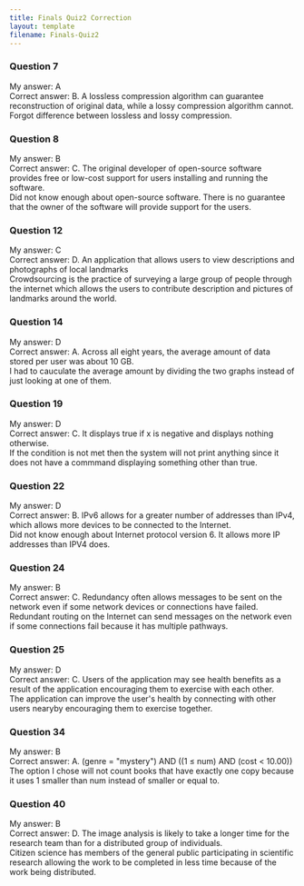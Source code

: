```yaml
---
title: Finals Quiz2 Correction
layout: template
filename: Finals-Quiz2
--- 
```


### Question 7
My answer: A
<br>
Correct answer: B. A lossless compression algorithm can guarantee reconstruction of original data, while a lossy compression algorithm cannot.
<br>
Forgot difference between lossless and lossy compression.

### Question 8
My answer: B
<br>
Correct answer: C. The original developer of open-source software provides free or low-cost support for users installing and running the software.
<br>
Did not know enough about open-source software. There is no guarantee that the owner of the software will provide support for the users.

### Question 12
My answer: C
<br>
Correct answer: D. An application that allows users to view descriptions and photographs of local landmarks
<br>
Crowdsourcing is the practice of surveying a large group of people through the internet which allows the users to contribute description and pictures of landmarks around the world.

### Question 14
My answer: D
<br>
Correct answer: A. Across all eight years, the average amount of data stored per user was about 10 GB.
<br>
I had to cauculate the average amount by dividing the two graphs instead of just looking at one of them.

### Question 19
My answer: D
<br>
Correct answer: C. It displays true if x is negative and displays nothing otherwise.
<br>
If the condition is not met then the system will not print anything since it does not have a commmand displaying something other than true.

### Question 22
My answer: D
<br>
Correct answer: B. IPv6 allows for a greater number of addresses than IPv4, which allows more devices to be connected to the Internet.
<br>
Did not know enough about Internet protocol version 6. It allows more IP addresses than IPV4 does.

### Question 24
My answer: B
<br>
Correct answer: C. Redundancy often allows messages to be sent on the network even if some network devices or connections have failed.
<br>
Redundant routing on the Internet can send messages on the network even if some connections fail because it has multiple pathways.

### Question 25
My answer: D
<br>
Correct answer: C. Users of the application may see health benefits as a result of the application encouraging them to exercise with each other.
<br>
The application can improve the user's health by connecting with other users nearyby encouraging them to exercise together.

### Question 34
My answer: B
<br>
Correct answer: A. (genre = "mystery") AND ((1 ≤ num) AND (cost < 10.00))
<br>
The option I chose will not count books that have exactly one copy because it uses 1 smaller than num instead of smaller or equal to.

### Question 40
My answer: B
<br>
Correct answer: D. The image analysis is likely to take a longer time for the research team than for a distributed group of individuals.
<br>
Citizen science has members of the general public participating in scientific research allowing the work to be completed in less time because of the work being distributed.
